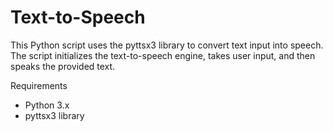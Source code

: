 # Text-to-Speech
This Python script uses the pyttsx3 library to convert text input into speech. The script initializes the text-to-speech engine, takes user input, and then speaks the provided text.

Requirements
 * Python 3.x
* pyttsx3 library
